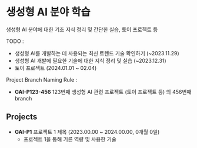 # 생성형 AI 분야 학습

생성형 AI 분야에 대한 기초 지식 정리 및 간단한 실습, 토이 프로젝트 등

TODO :
* 생성형 AI를 개발하는 데 사용되는 최신 트렌드 기술 확인하기 (~2023.11.29)
* 생성형 AI 개발에 필요한 기술에 대한 지식 정리 및 실습 (~2023.12.31)
* 토이 프로젝트 (2024.01.01 ~ 02.04)

Project Branch Naming Rule :
* **GAI-P123-456** 123번째 생성형 AI 관련 프로젝트 (토이 프로젝트 등) 의 456번째 branch

## Projects
* **GAI-P1** 프로젝트 1 제목 (2023.00.00 ~ 2024.00.00, 0개월 0일)
  * 프로젝트 1을 통해 기른 역량 및 사용한 기술